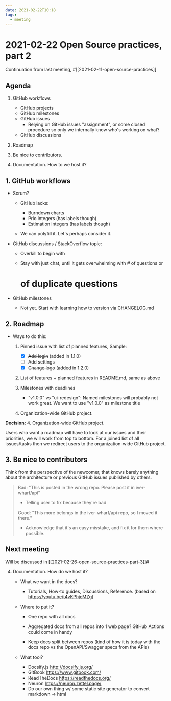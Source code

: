 ```yaml
---
date: 2021-02-22T10:18
tags: 
  - meeting
---
```


# 2021-02-22 Open Source practices, part 2

Continuation from last meeting, #[[2021-02-11-open-source-practices]]

## Agenda

1. GitHub workflows

   - GitHub projects
   - GitHub milestones
   - GitHub issues
     - Relying on GitHub issues "assignment", or some closed procedure so only we
       internally know who's working on what?
   - GitHub discussions

2. Roadmap

3. Be nice to contributors.

4. Documentation. How to we host it?

## 1. GitHub workflows

- Scrum?

  - GitHub lacks:
  
    - Burndown charts
    - Prio integers (has labels though)
    - Estimation integers (has labels though)
    
  - We can polyfill it. Let's perhaps consider it.

- GitHub discussions / StackOverflow topic:

  - Overkill to begin with
  
  - Stay with just chat, until it gets overwhelming with # of questions or
    # of duplicate questions
    
- GitHub milestones

  - Not yet. Start with learning how to version via CHANGELOG.md

## 2. Roadmap

- Ways to do this:

  1. Pinned issue with list of planned features, Sample:

     - [x] ~~Add login~~ (added in 1.1.0)
     - [ ] Add settings
     - [x] ~~Change logo~~ (added in 1.2.0)
     
  2. List of features + planned features in README.md, same as above
  
  3. Milestones with deadlines
  
     - "v1.0.0" vs "ui-redesign": Named milestones will probably not work great.
       We want to use "v1.0.0" as milestone title

  4. Organization-wide GitHub project.

**Decision:** 4. Organization-wide GitHub project.

Users who want a roadmap will have to look at our issues and their priorities,
we will work from top to bottom. For a joined list of all issues/tasks then
we redirect users to the organization-wide GitHub project.

## 3. Be nice to contributors

Think from the perspective of the newcomer, that knows barely anything about
the architecture or previous GitHub issues published by others.

> Bad: "This is posted in the wrong repo. Please post it in iver-wharf/api"
> - Telling user to fix because they're bad
>
> Good: "This more belongs in the iver-wharf/api repo, so I moved it there."
> - Acknowledge that it's an easy misstake, and fix it for them where possible.

## Next meeting

Will be discussed in [[2021-02-26-open-source-practices-part-3]]#

4. Documentation. How do we host it?

   - What we want in the docs?

     - Tutorials, How-to guides, Discussions, Reference.
       (based on https://youtu.be/t4vKPhjcMZg)

   - Where to put it?

     - One repo with all docs

     - Aggregated docs from all repos into 1 web page? GitHub Actions could come
       in handy

     - Keep docs split between repos (kind of how it is today with the docs repo
       vs the OpenAPI/Swagger specs from the APIs)

   - What tool?

     - Docsify.js <http://docsify.js.org/>
     - GitBook <https://www.gitbook.com/>
     - ReadTheDocs <https://readthedocs.org/>
     - Neuron <https://neuron.zettel.page/>
     - Do our own thing w/ some static site generator to convert markdown -> html
